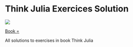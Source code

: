 # Think Julia Exercices Solution

![](https://images-na.ssl-images-amazon.com/images/I/51nNsxbG9LL._SX379_BO1,204,203,200_.jpg)

[Book =](https://benlauwens.github.io/ThinkJulia.jl/latest/book.html) 
 
All solutions to exercises in book Think Julia
